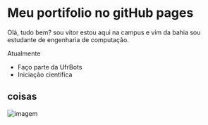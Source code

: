 # Meu portifolio no gitHub pages

Olá, tudo bem? sou vitor estou aqui na campus e vim da bahia sou estudante de engenharia de computação.

Atualmente 
- Faço parte da UfrBots
- Iniciação cientifica 

## coisas

![ imagem](https://media.giphy.com/media/xvdgs8BNJ9z0u9bL69/giphy.gif)
